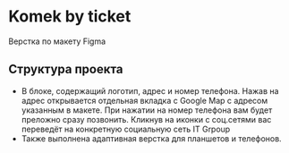 # Komek by ticket

Верстка по макету Figma

## Структура проекта

- В блоке, содержащий логотип, адрес и номер телефона. Нажав на адрес открывается отдельная вкладка с Google Map с адресом указанным в макете.
  При нажатии на номер телефона вам будет преложно сразу позвонить.
  Кликнув на иконки с соц.сетями вас переведёт на конкретную социальную сеть IT Grpoup
- Также выполнена адаптивная верстка для планшетов и телефонов.
